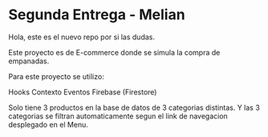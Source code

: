 # Segunda Entrega - Melian

Hola, este es el nuevo repo por si las dudas.

Este proyecto es de E-commerce donde se simula la compra de empanadas. 

Para este proyecto se utilizo:

Hooks
Contexto
Eventos
Firebase (Firestore)

Solo tiene 3 productos en la base de datos de 3 categorias distintas. Y las 3 categorias se filtran automaticamente segun el link de navegacion desplegado en el Menu. 
